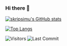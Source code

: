 ### Hi there 👋


<!--
**skripsimu/skripsimu** is a ✨ _special_ ✨ repository because its `README.md` (this file) appears on your GitHub profile.

Here are some ideas to get you started:

- 🔭 I’m currently working on ...
- 🌱 I’m currently learning ...
- 👯 I’m looking to collaborate on ...
- 🤔 I’m looking for help with ...
- 💬 Ask me about ...
- 📫 How to reach me: ...
- 😄 Pronouns: ...
- ⚡ Fun fact: ...
--> 
[![skripsimu's GitHub stats](https://github-readme-stats.vercel.app/api?username=skripsimu&theme=graywhite&show_icons=true)](https://github-readme-stats.vercel.app/api?username=skripsimu&theme=light&show_icons=true)

[![Top Langs](https://github-readme-stats.vercel.app/api/top-langs/?username=skripsimu&layout=compact&theme=graywhite)](https://github-readme-stats.vercel.app/api/top-langs/?username=skripsimu&layout=compact)



<img alt="Visitors" src="https://komarev.com/ghpvc/?username=skripsimu&style=flat&labelColor=black&logo=github&label=PROFILE+VIEWS&color=0e75b6"/>
<img alt="Last Commit" src="https://img.shields.io/github/last-commit/skripsimu/mohit01-beep?logo=markdown&label=LAST+UPDATE&color=0e75b6&style=flat">
